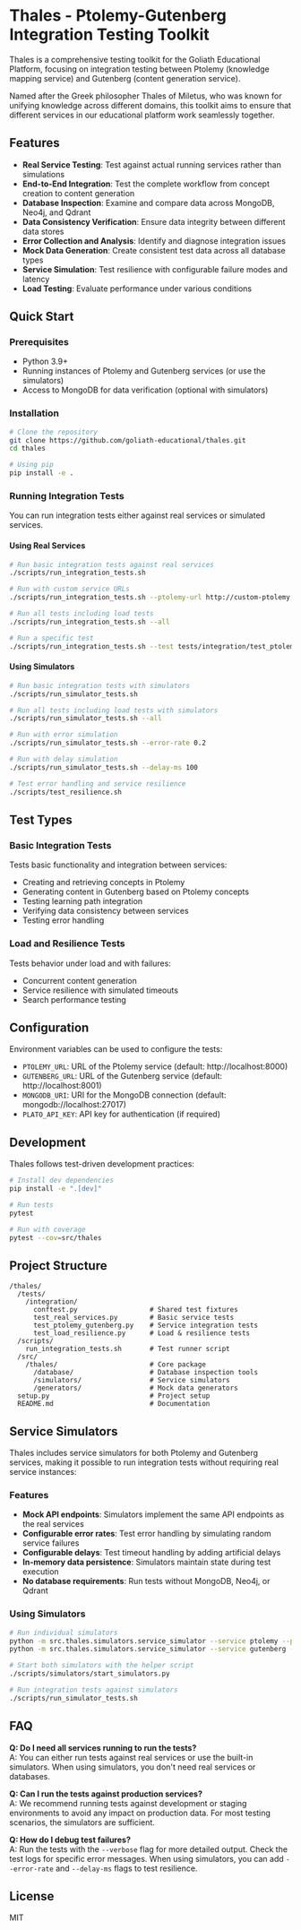 # Thales - Ptolemy-Gutenberg Integration Testing Toolkit

Thales is a comprehensive testing toolkit for the Goliath Educational Platform, focusing on integration testing between Ptolemy (knowledge mapping service) and Gutenberg (content generation service).

Named after the Greek philosopher Thales of Miletus, who was known for unifying knowledge across different domains, this toolkit aims to ensure that different services in our educational platform work seamlessly together.

## Features

- **Real Service Testing**: Test against actual running services rather than simulations
- **End-to-End Integration**: Test the complete workflow from concept creation to content generation
- **Database Inspection**: Examine and compare data across MongoDB, Neo4j, and Qdrant
- **Data Consistency Verification**: Ensure data integrity between different data stores
- **Error Collection and Analysis**: Identify and diagnose integration issues
- **Mock Data Generation**: Create consistent test data across all database types
- **Service Simulation**: Test resilience with configurable failure modes and latency
- **Load Testing**: Evaluate performance under various conditions

## Quick Start

### Prerequisites

- Python 3.9+
- Running instances of Ptolemy and Gutenberg services (or use the simulators)
- Access to MongoDB for data verification (optional with simulators)

### Installation

```bash
# Clone the repository
git clone https://github.com/goliath-educational/thales.git
cd thales

# Using pip
pip install -e .
```

### Running Integration Tests

You can run integration tests either against real services or simulated services.

#### Using Real Services

```bash
# Run basic integration tests against real services
./scripts/run_integration_tests.sh

# Run with custom service URLs
./scripts/run_integration_tests.sh --ptolemy-url http://custom-ptolemy:8000 --gutenberg-url http://custom-gutenberg:8001

# Run all tests including load tests
./scripts/run_integration_tests.sh --all

# Run a specific test
./scripts/run_integration_tests.sh --test tests/integration/test_ptolemy_gutenberg.py::test_concept_creation_and_retrieval
```

#### Using Simulators

```bash
# Run basic integration tests with simulators
./scripts/run_simulator_tests.sh

# Run all tests including load tests with simulators
./scripts/run_simulator_tests.sh --all

# Run with error simulation
./scripts/run_simulator_tests.sh --error-rate 0.2

# Run with delay simulation
./scripts/run_simulator_tests.sh --delay-ms 100

# Test error handling and service resilience
./scripts/test_resilience.sh
```

## Test Types

### Basic Integration Tests

Tests basic functionality and integration between services:

- Creating and retrieving concepts in Ptolemy
- Generating content in Gutenberg based on Ptolemy concepts
- Testing learning path integration
- Verifying data consistency between services
- Testing error handling

### Load and Resilience Tests

Tests behavior under load and with failures:

- Concurrent content generation
- Service resilience with simulated timeouts
- Search performance testing

## Configuration

Environment variables can be used to configure the tests:

- `PTOLEMY_URL`: URL of the Ptolemy service (default: http://localhost:8000)
- `GUTENBERG_URL`: URL of the Gutenberg service (default: http://localhost:8001) 
- `MONGODB_URI`: URI for the MongoDB connection (default: mongodb://localhost:27017)
- `PLATO_API_KEY`: API key for authentication (if required)

## Development

Thales follows test-driven development practices:

```bash
# Install dev dependencies
pip install -e ".[dev]"

# Run tests
pytest

# Run with coverage
pytest --cov=src/thales
```

## Project Structure

```
/thales/
  /tests/
    /integration/
      conftest.py                  # Shared test fixtures
      test_real_services.py        # Basic service tests
      test_ptolemy_gutenberg.py    # Service integration tests
      test_load_resilience.py      # Load & resilience tests
  /scripts/
    run_integration_tests.sh       # Test runner script
  /src/
    /thales/                       # Core package
      /database/                   # Database inspection tools
      /simulators/                 # Service simulators
      /generators/                 # Mock data generators
  setup.py                         # Project setup
  README.md                        # Documentation
```

## Service Simulators

Thales includes service simulators for both Ptolemy and Gutenberg services, making it possible to run integration tests without requiring real service instances:

### Features

- **Mock API endpoints**: Simulators implement the same API endpoints as the real services
- **Configurable error rates**: Test error handling by simulating random service failures
- **Configurable delays**: Test timeout handling by adding artificial delays
- **In-memory data persistence**: Simulators maintain state during test execution
- **No database requirements**: Run tests without MongoDB, Neo4j, or Qdrant

### Using Simulators

```bash
# Run individual simulators
python -m src.thales.simulators.service_simulator --service ptolemy --port 8000
python -m src.thales.simulators.service_simulator --service gutenberg --port 8001

# Start both simulators with the helper script
./scripts/simulators/start_simulators.py

# Run integration tests against simulators
./scripts/run_simulator_tests.sh
```

## FAQ

**Q: Do I need all services running to run the tests?**  
A: You can either run tests against real services or use the built-in simulators. When using simulators, you don't need real services or databases.

**Q: Can I run the tests against production services?**  
A: We recommend running tests against development or staging environments to avoid any impact on production data. For most testing scenarios, the simulators are sufficient.

**Q: How do I debug test failures?**  
A: Run the tests with the `--verbose` flag for more detailed output. Check the test logs for specific error messages. When using simulators, you can add `--error-rate` and `--delay-ms` flags to test resilience.

## License

MIT